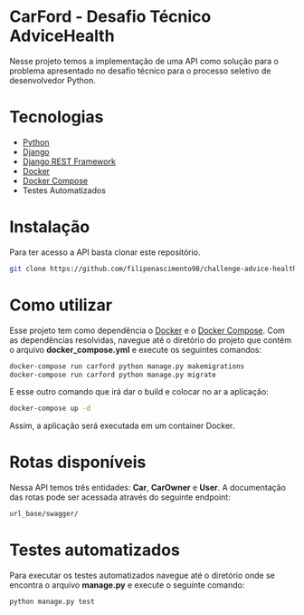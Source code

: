 # CarFord - Desafio Técnico AdviceHealth

Nesse projeto temos a implementação de uma API como solução para o problema apresentado no desafio técnico para o processo seletivo de desenvolvedor Python.

# Tecnologias 
- [Python](https://www.python.org/)
- [Django](https://www.djangoproject.com/)
- [Django REST Framework](https://www.django-rest-framework.org/)
- [Docker](https://www.docker.com/)
- [Docker Compose](https://docs.docker.com/compose/)
- Testes Automatizados

# Instalação
Para ter acesso a API basta clonar este repositório.
```bash
git clone https://github.com/filipenascimento98/challenge-advice-health.git
```

# Como utilizar
Esse projeto tem como dependência o [Docker](https://www.docker.com/) e o [Docker Compose](https://docs.docker.com/compose/). Com as dependências resolvidas, navegue até o diretório do projeto que contém o arquivo __docker_compose.yml__ e execute os seguintes comandos: 

```bash
docker-compose run carford python manage.py makemigrations
docker-compose run carford python manage.py migrate
```
E esse outro comando que irá dar o build e colocar no ar a aplicação:
```bash
docker-compose up -d
```

Assim, a aplicação será executada em um container Docker.

# Rotas disponíveis
Nessa API temos três entidades: __Car__, __CarOwner__ e __User__. A documentação das rotas pode ser acessada através do seguinte endpoint:

```bash
url_base/swagger/
```

# Testes automatizados

Para executar os testes automatizados navegue até o diretório onde se encontra o arquivo __manage.py__ e execute o seguinte comando:

```bash
python manage.py test
```
     